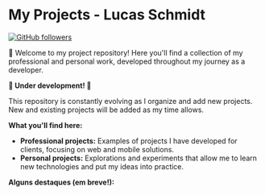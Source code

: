 # My Projects - Lucas Schmidt

[![GitHub followers](https://img.shields.io/github/followers/lschmidtdev?style=social)](https://github.com/lschmidtdev?tab=followers)

👋 Welcome to my project repository! Here you'll find a collection of my professional and personal work, developed throughout my journey as a developer.

**🚧 Under development! 🚧**

This repository is constantly evolving as I organize and add new projects. New and existing projects will be added as my time allows.

**What you'll find here:**

* **Professional projects:** Examples of projects I have developed for clients, focusing on web and mobile solutions.
* **Personal projects:** Explorations and experiments that allow me to learn new technologies and put my ideas into practice.

**Alguns destaques (em breve!):**
